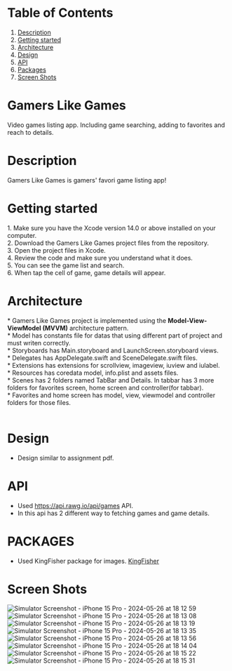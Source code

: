 # Table of Contents
1. [Description](#description)
2. [Getting started](#getting-started)
3. [Architecture](#architecture)
4. [Design](#design)
5. [API](#api)
6. [Packages](#packages)
7. [Screen Shots](#screen-shots)

# Gamers Like Games
Video games listing app. Including game searching, adding to favorites and reach to details. 

# Description
<p>Gamers Like Games is gamers' favori game listing app!
</p>

# Getting started
<p>1. Make sure you have the Xcode version 14.0 or above installed on your computer.<br>
2. Download the Gamers Like Games project files from the repository.<br>
3. Open the project files in Xcode.<br>
4. Review the code and make sure you understand what it does.<br>
5. You can see the game list and search.<br>
6. When tap the cell of game, game details will appear.<br>
</p>


# Architecture
<p>* Gamers Like Games project is implemented using the <strong>Model-View-ViewModel (MVVM)</strong> architecture pattern.<br>
* Model has constants file for datas that using different part of project and must writen correctly.<br>
* Storyboards has Main.storyboard and LaunchScreen.storyboard views.<br>
* Delegates has AppDelegate.swift and SceneDelegate.swift files.<br>
* Extensions has extensions for scrollview, imageview, iuview and iulabel.<br>
* Resources has coredata model, info.plist and assets files.<br>
* Scenes has 2 folders named TabBar and Details. In tabbar has 3 more folders for favorites screen, home screen and controller(for tabbar).<br>
* Favorites and home screen has model, view, viewmodel and controller folders for those files. <br><br>
</p>


# Design 
* Design similar to assignment pdf.

# API 
* Used https://api.rawg.io/api/games API.
* In this api has 2 different way to fetching games and game details.

# PACKAGES 
* Used KingFisher package for images. [KingFisher](https://github.com/onevcat/Kingfisher.git)

# Screen Shots
<p>

![Simulator Screenshot - iPhone 15 Pro - 2024-05-26 at 18 12 59](https://github.com/barisakcay/GamersLikeGames/assets/96023746/cd35a255-f264-40e3-92c3-73efd19e1912)
![Simulator Screenshot - iPhone 15 Pro - 2024-05-26 at 18 13 08](https://github.com/barisakcay/GamersLikeGames/assets/96023746/96bbb339-469c-4896-b331-0218267f658d)
![Simulator Screenshot - iPhone 15 Pro - 2024-05-26 at 18 13 19](https://github.com/barisakcay/GamersLikeGames/assets/96023746/7f0008a5-1890-465c-88e1-27330802f352)
![Simulator Screenshot - iPhone 15 Pro - 2024-05-26 at 18 13 35](https://github.com/barisakcay/GamersLikeGames/assets/96023746/3ab1c9d1-af10-44a9-998f-0f242daf0029)
![Simulator Screenshot - iPhone 15 Pro - 2024-05-26 at 18 13 56](https://github.com/barisakcay/GamersLikeGames/assets/96023746/f60a6afb-8604-4b9f-a42e-c64e09b8c9fc)
![Simulator Screenshot - iPhone 15 Pro - 2024-05-26 at 18 14 04](https://github.com/barisakcay/GamersLikeGames/assets/96023746/cbe7df38-df87-4023-aa2c-6d9702f93b48)
![Simulator Screenshot - iPhone 15 Pro - 2024-05-26 at 18 15 22](https://github.com/barisakcay/GamersLikeGames/assets/96023746/bfa910a9-ab76-4e8f-aad7-ea3d19f3b24f)
![Simulator Screenshot - iPhone 15 Pro - 2024-05-26 at 18 15 31](https://github.com/barisakcay/GamersLikeGames/assets/96023746/a0d40994-6230-424b-8fd7-d71829f8ebf9)

</p>


